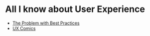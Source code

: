 # All I know about User Experience

 * [The Problem with Best Practices](http://www.fastcompany.com/3052222/hit-the-ground-running/the-problem-with-best-practices)
 * [UX Comics](http://www.almostexact.com/ux-comics/)
